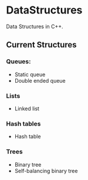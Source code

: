 # DataStructures
Data Structures in C++.
## Current Structures
### Queues:
* Static queue
* Double ended queue

### Lists
* Linked list

### Hash tables
* Hash table

### Trees
* Binary tree
* Self-balancing binary tree
